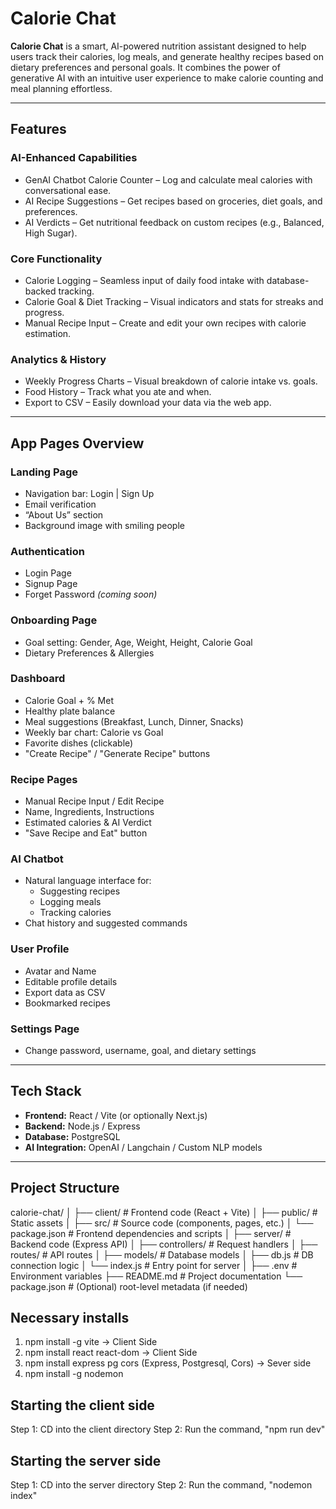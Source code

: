 # Calorie Chat

**Calorie Chat** is a smart, AI-powered nutrition assistant designed to help users track their calories, log meals, and generate healthy recipes based on dietary preferences and personal goals. It combines the power of generative AI with an intuitive user experience to make calorie counting and meal planning effortless.

---

## Features

### AI-Enhanced Capabilities
- GenAI Chatbot Calorie Counter – Log and calculate meal calories with conversational ease.
- AI Recipe Suggestions – Get recipes based on groceries, diet goals, and preferences.
- AI Verdicts – Get nutritional feedback on custom recipes (e.g., Balanced, High Sugar).

### Core Functionality
- Calorie Logging – Seamless input of daily food intake with database-backed tracking.
- Calorie Goal & Diet Tracking – Visual indicators and stats for streaks and progress.
- Manual Recipe Input – Create and edit your own recipes with calorie estimation.

### Analytics & History
- Weekly Progress Charts – Visual breakdown of calorie intake vs. goals.
- Food History – Track what you ate and when.
- Export to CSV – Easily download your data via the web app.

---

## App Pages Overview

### Landing Page
- Navigation bar: Login | Sign Up
- Email verification
- “About Us” section
- Background image with smiling people

### Authentication
- Login Page
- Signup Page
- Forget Password *(coming soon)*

### Onboarding Page
- Goal setting: Gender, Age, Weight, Height, Calorie Goal
- Dietary Preferences & Allergies

### Dashboard
- Calorie Goal + % Met
- Healthy plate balance
- Meal suggestions (Breakfast, Lunch, Dinner, Snacks)
- Weekly bar chart: Calorie vs Goal
- Favorite dishes (clickable)
- "Create Recipe" / "Generate Recipe" buttons

### Recipe Pages
- Manual Recipe Input / Edit Recipe
- Name, Ingredients, Instructions
- Estimated calories & AI Verdict
- "Save Recipe and Eat" button

### AI Chatbot
- Natural language interface for:
  - Suggesting recipes
  - Logging meals
  - Tracking calories
- Chat history and suggested commands

### User Profile
- Avatar and Name
- Editable profile details
- Export data as CSV
- Bookmarked recipes

### Settings Page
- Change password, username, goal, and dietary settings

---

## Tech Stack

- **Frontend:** React / Vite (or optionally Next.js)
- **Backend:** Node.js / Express
- **Database:** PostgreSQL
- **AI Integration:** OpenAI / Langchain / Custom NLP models

---

## Project Structure

calorie-chat/
│
├── client/                  # Frontend code (React + Vite)
│   ├── public/              # Static assets
│   ├── src/                 # Source code (components, pages, etc.)
│   └── package.json         # Frontend dependencies and scripts
│
├── server/                  # Backend code (Express API)
│   ├── controllers/         # Request handlers
│   ├── routes/              # API routes
│   ├── models/              # Database models
│   ├── db.js                # DB connection logic
│   └── index.js             # Entry point for server
│
├── .env                     # Environment variables
├── README.md                # Project documentation
└── package.json             # (Optional) root-level metadata (if needed)

## Necessary installs
1. npm install -g vite -> Client Side
2. npm install react react-dom -> Client Side
3. npm install express pg cors (Express, Postgresql, Cors) -> Sever side
4. npm install -g nodemon

## Starting the client side
Step 1: CD into the client directory
Step 2: Run the command, "npm run dev"

## Starting the server side
Step 1: CD into the server directory
Step 2: Run the command, "nodemon index"
